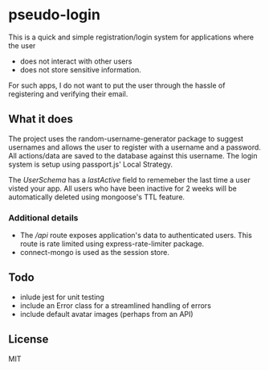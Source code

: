 # pseudo-login

This is a quick and simple registration/login system for applications where the user

* does not interact with other users
* does not store sensitive information.

For such apps, I do not want to put the user through the hassle of registering and verifying their email.

## What it does

The project uses the random-username-generator package to suggest usernames and allows the user to register with a username and a password. All actions/data are saved to the database against this username. The login system is setup using passport.js' Local Strategy.

The _UserSchema_ has a _lastActive_ field to rememeber the last time a user visted your app. All users who have been inactive for 2 weeks will be automatically deleted using mongoose's TTL feature.

### Additional details

* The _/api_ route exposes application's data to authenticated users. This route is rate limited using express-rate-limiter package.
* connect-mongo is used as the session store.

## Todo

* inlude jest for unit testing
* include an Error class for a streamlined handling of errors
* include default avatar images (perhaps from an API)

## License

MIT
